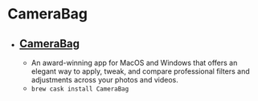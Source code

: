 # CameraBag
- [CameraBag](https://nevercenter.com/camerabag/photo/)
  - 
  - An award-winning app for MacOS and Windows that offers an elegant way to apply, tweak, and compare professional filters and adjustments across your photos and videos.
  - `brew cask install CameraBag`

